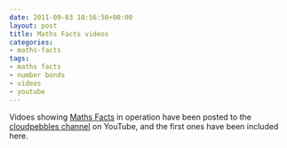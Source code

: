 ```yaml
---
date: 2011-09-03 10:56:50+00:00
layout: post
title: Maths Facts videos
categories:
- maths-facts
tags:
- maths facts
- number bonds
- videos
- youtube
---
```


Vidoes showing [Maths Facts](/apps/maths-facts/) in operation have been posted to the [cloudpebbles channel](http://www.youtube.com/user/cloudpebbles) on YouTube, and the first ones have been included here.
